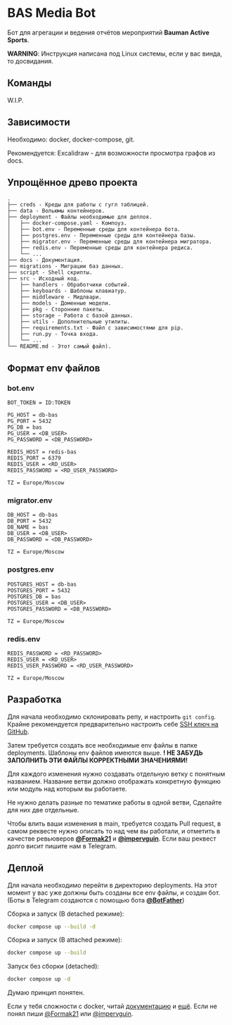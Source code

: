 # BAS Media Bot

Бот для агрегации и ведения отчётов мероприятий **Bauman Active Sports**.

**WARNING**: Инструкция написана под Linux системы, если у вас винда, то досвидания.

## Команды

W.I.P.

## Зависимости

Необходимо: docker, docker-compose, git.

Рекомендуется: Excalidraw - для возможности просмотра графов из docs.

## Упрощённое древо проекта

```
.
├── creds - Креды для работы с гугл таблицей.
├── data - Вольюмы контейнеров.
├── deployment - Файлы необходимые для деплоя.
│   ├── docker-compose.yaml - Компоуз.
│   ├── bot.env - Переменные среды для контейнера бота.
│   ├── postgres.env - Переменные среды для контейнера базы.
│   ├── migrator.env - Переменные среды для контейнера мигратора.
│   ├── redis.env - Переменные среды для контейнера редиса.
│   └── ...
├── docs - Документация.
├── migrations - Миграции баз данных.
├── script - Shell скрипты.
├── src - Исходный код.
│   ├── handlers - Обработчики событий.
│   ├── keyboards - Шаблоны клавиатур.
│   ├── middleware - Мидлвари.
│   ├── models - Доменные модели.
│   ├── pkg - Сторонние пакеты.
│   ├── storage - Работа с базой данных.
│   ├── utils - Дополнительные утилиты.
│   ├── requirements.txt - Файл с зависимостями для pip.
│   ├── run.py - Точка входа.
│   └── ...
└── README.md - Этот самый файл).
```

## Формат env файлов

### bot.env

```
BOT_TOKEN = ID:TOKEN

PG_HOST = db-bas
PG_PORT = 5432
PG_DB = bas
PG_USER = <DB_USER>
PG_PASSWORD = <DB_PASSWORD>

REDIS_HOST = redis-bas
REDIS_PORT = 6379
REDIS_USER = <RD_USER>
REDIS_PASSWORD = <RD_USER_PASSWORD>

TZ = Europe/Moscow
```

### migrator.env

```
DB_HOST = db-bas
DB_PORT = 5432
DB_NAME = bas
DB_USER = <DB_USER>
DB_PASSWORD = <DB_PASSWORD>

TZ = Europe/Moscow
```

### postgres.env

```
POSTGRES_HOST = db-bas
POSTGRES_PORT = 5432
POSTGRES_DB = bas
POSTGRES_USER = <DB_USER>
POSTGRES_PASSWORD = <DB_PASSWORD>

TZ = Europe/Moscow
```

### redis.env

```
REDIS_PASSWORD = <RD_PASSWORD>
REDIS_USER = <RD_USER>
REDIS_USER_PASSWORD = <RD_USER_PASSWORD>

TZ = Europe/Moscow
```

## Разработка

Для начала необходимо склонировать репу, и настроить `git config`.
Крайне рекомендуется предварительно настроить себе [SSH ключ на GitHub](https://docs.github.com/en/authentication/connecting-to-github-with-ssh/adding-a-new-ssh-key-to-your-github-account).

Затем требуется создать все необходимые env файлы в папке deployments.
Шаблоны env файлов имеются выше. **! НЕ ЗАБУДЬ ЗАПОЛНИТЬ ЭТИ ФАЙЛЫ КОРРЕКТНЫМИ ЗНАЧЕНИЯМИ!**

Для каждого изменения нужно создавать отдельную ветку с понятным названием.
Название ветви должно отображать конкретную функцию или модуль над которым вы работаете.

Не нужно делать разные по тематике работы в одной ветви, Сделайте для них две отдельные.

Чтобы влить ваши изменения в main, требуется создать Pull request, в самом реквесте нужно описать то над чем вы работали,
и отметить в качестве ревьюверов **[@Formak21](https://github.com/Formak21)** и **[@impervguin](https://github.com/impervguin)**. Если ваш реквест долго висит пишите нам в Telegram.

## Деплой

Для начала необходимо перейти в директорию deployments. На этот момент у вас уже должны быть созданы все env файлы, и создан бот.
(Боты в Telegram создаются с помощью бота **[@BotFather](https://t.me/BotFather)**)

Сборка и запуск (В detached режиме):
```bash
docker compose up --build -d
```

Cборка и запуск (В attached режиме):
```bash
docker compose up --build
```

Запуск без сборки (detached):
```bash
docker compose up -d
```

Думаю принцип понятен.

Если у тебя сложности с docker, читай [документацию](https://docs.docker.com) и [ещё](https://docs.docker.com/compose/). Если не понял пиши [@Formak21](https://t.me/Formak21) или [@impervguin](https://t.me/impervguin).
